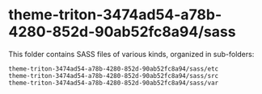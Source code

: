 # theme-triton-3474ad54-a78b-4280-852d-90ab52fc8a94/sass

This folder contains SASS files of various kinds, organized in sub-folders:

    theme-triton-3474ad54-a78b-4280-852d-90ab52fc8a94/sass/etc
    theme-triton-3474ad54-a78b-4280-852d-90ab52fc8a94/sass/src
    theme-triton-3474ad54-a78b-4280-852d-90ab52fc8a94/sass/var
